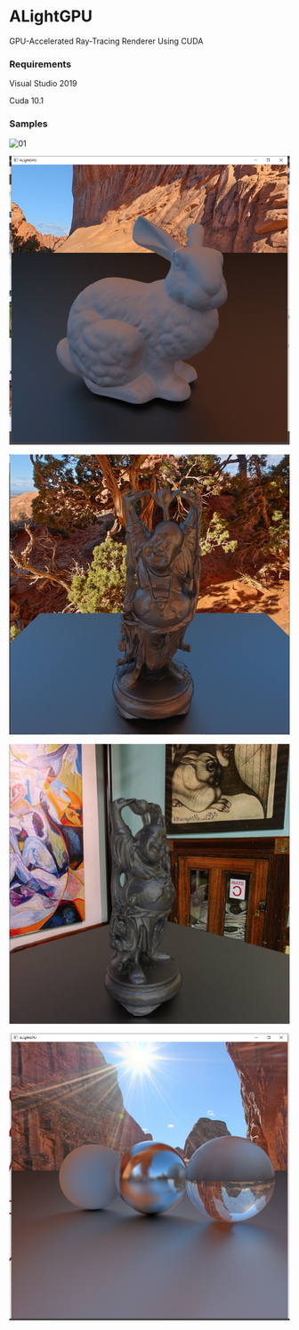 # ALightGPU
GPU-Accelerated Ray-Tracing Renderer Using CUDA

### Requirements
Visual Studio 2019

Cuda 10.1

### Samples

![01](GitHub/GPU.gif)

![01](GitHub/picture1.png)

![01](GitHub/picture3.png)

![01](GitHub/picture4.png)

![02](GitHub/picture2.png)
